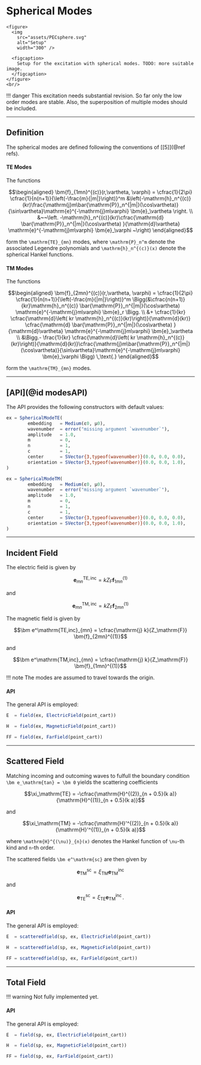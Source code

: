 
# Spherical Modes

```@raw html
<figure>
  <img
    src="assets/PECsphere.svg"
    alt="Setup"
    width="300" />

  <figcaption>
    Setup for the excitation with spherical modes. TODO: more suitable image.
  </figcaption>
</figure>
<br/>
```

!!! danger
    This excitation needs substantial revision. So far only the low order modes are stable. Also, the superposition of multiple modes should be included.


---
## Definition

The spherical modes are defined following the conventions of [[5]](@ref refs).

#### TE Modes

The functions
```math
\begin{aligned}
\bm{f}_{1mn}^{(c)}(r,\vartheta, \varphi) = \cfrac{1}{2\pi} \cfrac{1}{n(n+1)}{\left(-\frac{m}{|m|}\right)}^m 
													&\left(-\mathrm{h}_n^{(c)}(kr)\frac{\mathrm{j}m\bar{\mathrm{P}}_n^{|m|}(\cos\vartheta)}{\sin\vartheta}\mathrm{e}^{-\mathrm{j}m\varphi} \bm{e}_\vartheta   	\right.	 \\	
													&~~\left. -\mathrm{h}_n^{(c)}(kr)\cfrac{\mathrm{d} \bar{\mathrm{P}}_n^{|m|}(\cos\vartheta) }{\mathrm{d}\vartheta} \mathrm{e}^{-\mathrm{j}m\varphi} \bm{e}_\varphi  	~\right)
\end{aligned}
```
form the ``\mathrm{TE}_{mn}`` modes, where ``\mathrm{P}_n^m`` denote the associated Legendre polynomials and ``\mathrm{h}_n^{(c)}(x)`` denote the spherical Hankel functions.


#### TM Modes

The functions
```math
\begin{aligned}
\bm{f}_{2mn}^{(c)}(r,\vartheta, \varphi) = \cfrac{1}{2\pi} \cfrac{1}{n(n+1)}{\left(-\frac{m}{|m|}\right)}^m \Bigg(&\cfrac{n(n+1)}{kr}\mathrm{h}_n^{(c)}   \bar{\mathrm{P}}_n^{|m|}(\cos\vartheta)	\mathrm{e}^{-\mathrm{j}m\varphi} \bm{e}_r \Bigg. \\	
					&+ \cfrac{1}{kr} \cfrac{\mathrm{d}\left( kr \mathrm{h}_n^{(c)}(kr)\right)}{\mathrm{d}(kr)} \cfrac{\mathrm{d} \bar{\mathrm{P}}_n^{|m|}(\cos\vartheta) }{\mathrm{d}\vartheta} \mathrm{e}^{-\mathrm{j}m\varphi} \bm{e}_\vartheta  \\
					&\Bigg.- \frac{1}{kr} \cfrac{\mathrm{d}\left( kr \mathrm{h}_n^{(c)}(kr)\right)}{\mathrm{d}(kr)}\cfrac{\mathrm{j}m\bar{\mathrm{P}}_n^{|m|}(\cos\vartheta)}{\sin\vartheta}\mathrm{e}^{-\mathrm{j}m\varphi} \bm{e}_\varphi	\Bigg) \,\text{.}
\end{aligned}
```
form the ``\mathrm{TM}_{mn}`` modes.


---
## [API](@id modesAPI)

The API provides the following constructors with default values:
```julia
ex = SphericalModeTE(
        embedding   = Medium(ε0, μ0),
        wavenumber  = error("missing argument `wavenumber`"),
        amplitude   = 1.0,
        m           = 0,
        n           = 1,
        c           = 1,
        center      = SVector{3,typeof(wavenumber)}(0.0, 0.0, 0.0),
        orientation = SVector{3,typeof(wavenumber)}(0.0, 0.0, 1.0),
)

ex = SphericalModeTM(
        embedding   = Medium(ε0, μ0),
        wavenumber  = error("missing argument `wavenumber`"),
        amplitude   = 1.0,
        m           = 0,
        n           = 1,
        c           = 1,
        center      = SVector{3,typeof(wavenumber)}(0.0, 0.0, 0.0),
        orientation = SVector{3,typeof(wavenumber)}(0.0, 0.0, 1.0),
)
```


---
## Incident Field

The electric field is given by
```math
\bm e^\mathrm{TE,inc}_{mn} = k Z_\mathrm{F} \bm{f}_{1mn}^{(1)}
```
and 
```math
\bm e^\mathrm{TM,inc}_{mn} = k Z_\mathrm{F} \bm{f}_{2mn}^{(1)}
```

The magnetic field is given by
```math
\bm e^\mathrm{TE,inc}_{mn} = \cfrac{\mathrm{j} k}{Z_\mathrm{F}} \bm{f}_{2mn}^{(1)}
```
and 
```math
\bm e^\mathrm{TM,inc}_{mn} = \cfrac{\mathrm{j} k}{Z_\mathrm{F}} \bm{f}_{1mn}^{(1)}
```


!!! note
    The modes are assumed to travel towards the origin.




#### API

The general API is employed:
```julia
E  = field(ex, ElectricField(point_cart))

H  = field(ex, MagneticField(point_cart))

FF = field(ex, FarField(point_cart))
```

---
## Scattered Field

Matching incoming and outcoming waves to fulfull the boundary condition ``\bm e_\mathrm{tan} = \bm 0`` yields the scattering coefficients
```math
\xi_\mathrm{TE} = -\cfrac{\mathrm{H}^{(2)}_{n + 0.5}(k a)}{\mathrm{H}^{(1)}_{n + 0.5}(k a)}
```
and
```math
\xi_\mathrm{TM} = -\cfrac{\mathrm{H}'^{(2)}_{n + 0.5}(k a)}{\mathrm{H}'^{(1)}_{n + 0.5}(k a)}
```
where ``\mathrm{H}^{(\nu)}_{n}(x)`` denotes the Hankel function of ``\nu``-th kind and ``n``-th order.

The scattered fields ``\bm e^\mathrm{sc}`` are then given by
```math
\bm e_\mathrm{TM}^\mathrm{sc} = \xi_\mathrm{TM} \bm e_\mathrm{TM}^\mathrm{inc} 
```
and
```math
\bm e_\mathrm{TE}^\mathrm{sc} = \xi_\mathrm{TE} \bm e_\mathrm{TM}^\mathrm{inc} \,.
```

#### API

The general API is employed:
```julia
E  = scatteredfield(sp, ex, ElectricField(point_cart))

H  = scatteredfield(sp, ex, MagneticField(point_cart))

FF = scatteredfield(sp, ex, FarField(point_cart))
```

---
## Total Field

!!! warning
    Not fully implemented yet.

#### API

The general API is employed:
```julia
E  = field(sp, ex, ElectricField(point_cart))

H  = field(sp, ex, MagneticField(point_cart))

FF = field(sp, ex, FarField(point_cart))
```